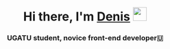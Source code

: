 <h1 align="center">Hi there, I'm <a href="https://vk.com/denislamgaleev" target="_blank">Denis</a>
<img src="https://github.com/blackcater/blackcater/raw/main/images/Hi.gif" height="32"/></h1>
<h3 align="center">UGATU student, novice front-end developer🇺</h3>
 
